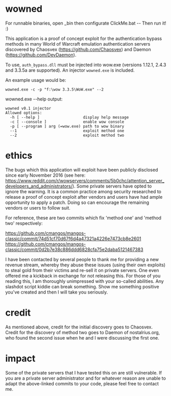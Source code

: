 # wowned

For runnable binaries, open _bin then configurate ClickMe.bat -- Then run it! :)


This application is a proof of concept exploit for the authentication bypass methods in many World of Warcraft emulation
authentication servers discovered by Chaosvex (https://github.com/Chaosvex) and Daemon (https://github.com/DevDaemon).

To use, `auth_bypass.dll` must be injected into wow.exe (versions 1.12.1, 2.4.3 and 3.3.5a are supported).  An injector `wowned.exe`
is included.

An example usage would be:

`wowned.exe -c -p "f:\wow 3.3.5\WoW.exe" --2`

wowned.exe --help output:

```
wowned v0.1 injector
Allowed options:
  -h [ --help ]                   display help message
  -c [ --console ]                enable wow console
  -p [ --program ] arg (=wow.exe) path to wow binary
  --1                             exploit method one
  --2                             exploit method two
  ```
  
# ethics
The bugs which this application will exploit have been publicly disclosed since early November 2016 (see here:
https://www.reddit.com/r/wowservers/comments/5b0chc/attention_server_developers_and_administrators/).  Some private servers have
opted to ignore the warning.  It is a common practice among security researched to release a proof of concept exploit after
vendors and users have had ample opportunity to apply a patch.  Doing so can encourage the remaining vendors or users to follow suit.

For reference, these are two commits which fix 'method one' and 'method two' respectively:

https://github.com/cmangos/mangos-classic/commit/74d51cf70d67f6d4a47321a4226e7473cb8e2601
https://github.com/cmangos/mangos-classic/commit/0d2b7e38c886ddd6828cfa75e2daba5121467383

I have been contacted by several people to thank me for providing a new revenue stream, whereby they abuse these issues
(using their own exploits) to steal gold from their victims and re-sell it on private servers.  One even offered me a
kickback in exchange for not releasing this.  For those of you reading this, I am thoroughly unimpressed with your so-called
abilities.  Any slashdot script kiddie can break something.  Show me something positive you've created and then I will take
you seriously.

# credit
As mentioned above, credit for the initial discovery goes to Chaosvex.  Credit for the discovery of method two goes to
Daemon of nostalrius.org, who found the second issue when he and I were discussing the first one.

# impact
Some of the private servers that I have tested this on are still vulnerable.  If you are a private server administrator and for
whatever reason are unable to adapt the above-linked commits to your code, please feel free to contact me.
